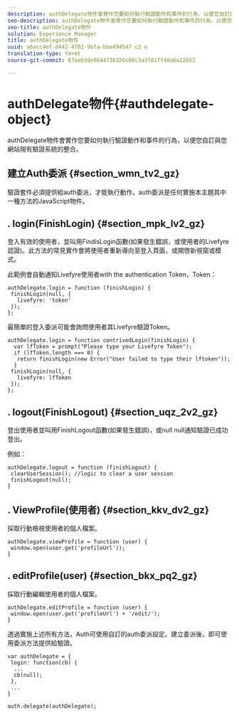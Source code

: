 ```yaml
---
description: authDelegate物件會實作您要如何執行驗證動作和事件的行為，以便您自訂與您網站現有驗證系統的整合。
seo-description: authDelegate物件會實作您要如何執行驗證動作和事件的行為，以便您自訂與您網站現有驗證系統的整合。
seo-title: authDelegate物件
solution: Experience Manager
title: authDelegate物件
uuid: a6acc4ef-d442-4782-9bfa-bbe494547 c2 e
translation-type: tm+mt
source-git-commit: 67aeb3de964473b326c88c3a3f81ff48a6a12652

---
```



# authDelegate物件{#authdelegate-object}

authDelegate物件會實作您要如何執行驗證動作和事件的行為，以便您自訂與您網站現有驗證系統的整合。

## 建立Auth委派 {#section_wmn_tv2_gz}

驗證套件必須提供給auth委派，才能執行動作。auth委派是任何實施本主題其中一種方法的JavaScript物件。

## . login(FinishLogin) {#section_mpk_lv2_gz}

登入有效的使用者，並叫用FindisLogin函數(如果發生錯誤，或使用者的Livefyre認證)。此方法的常見實作會將使用者重新導向至登入頁面，或開啓新視窗或模式。

此範例會自動通知Livefyre使用者with the authentication Token，Token：

```
authDelegate.login = function (finishLogin) { 
 finishLogin(null, { 
   livefyre: 'token' 
 }); 
};
```

最簡單的登入委派可能會詢問使用者其Livefyre驗證Token。

```
authDelegate.login = function contrivedLogin(finishLogin) { 
  var lfToken = prompt("Please type your Livefyre Token");  
  if (lfToken.length === 0) { 
   return finishLogin(new Error("User failed to type their lftoken")); 
  }  
 finishLogin(null, { 
   livefyre: lfToken 
 }); 
};
```

## . logout(FinishLogout) {#section_uqz_2v2_gz}

登出使用者並叫用FinishLogout函數(如果發生錯誤)，或null null通知驗證已成功登出。

例如：

```
authDelegate.logout = function (finishLogout) { 
 clearUserSession(); //logic to clear a user session  
 finishLogout(null); 
}
```

## . ViewProfile(使用者) {#section_kkv_dv2_gz}

採取行動檢視使用者的個人檔案。

```
authDelegate.viewProfile = function (user) { 
 window.open(user.get('profileUrl')); 
}
```

## . editProfile(user) {#section_bkx_pq2_gz}

採取行動編輯使用者的個人檔案。

```
authDelegate.editProfile = function (user) { 
 window.open(user.get('profileUrl') + '/edit/'); 
}
```

透過實施上述所有方法，Auth可使用自訂的auth委派設定。建立委派後，即可使用委派方法提供給驗證。

```
var authDelegate = { 
 login: function(cb) { 
  ... 
  cb(null); 
 }, 
 ... 
} 
  
auth.delegate(authDelegate);
```

